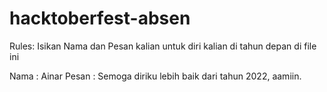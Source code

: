 # hacktoberfest-absen
Rules:
Isikan Nama dan Pesan kalian untuk diri kalian di tahun depan di file ini

Nama : Ainar
Pesan : Semoga diriku lebih baik dari tahun 2022, aamiin.